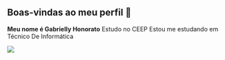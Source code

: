 ## Boas-vindas ao meu perfil 💙

**Meu nome é Gabrielly Honorato**
Estudo no CEEP
Estou me estudando em Técnico De Informática



![](https://media1.tenor.com/m/5BYK-WS0__gAAAAd/cool-fun.gif)



